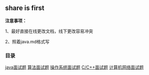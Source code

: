 ## share is first

**注意事项：**

1、最好直接在线更改文档，线下更改容易冲突

2、照着java.md格式写

### 目录
[java面试题](java.md)
[算法面试题](算法.md)
[操作系统面试题](操作系统.md)
[C/C++面试题](C-C++.md)
[计算机网络面试题](计算机网络.md)



